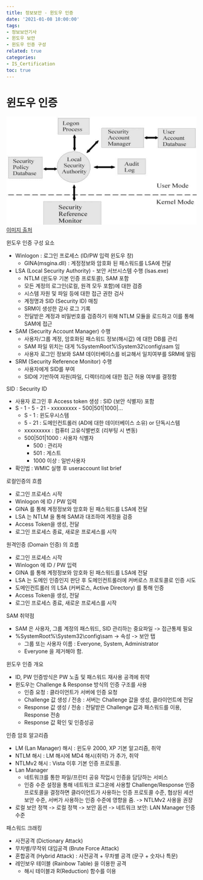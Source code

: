```yaml
---
title: 정보보안 - 윈도우 인증
date: '2021-01-08 10:00:00'
tags:
- 정보보안기사
- 윈도우 보안
- 윈도우 인증 구성
related: true
categories:
- IS_Certification
toc: true
---
```


# 윈도우 인증

![Security-Architecture-of-Windows](/assets/images/posts/Security-Architecture-of-Windows.jpg)
[이미지 출처](https://networkencyclopedia.com/security-reference-monitor/)

윈도우 인증 구성 요소

- Winlogon : 로그인 프로세스 (ID/PW 입력 윈도우 창)
    + GINA(msgina.dll) : 계정정보와 암호화 된 패스워드를 LSA에 전달
- LSA (Local Security Authority) - 보안 서브시스템 수행 (lsas.exe)
    + NTLM (윈도우 기본 인증 프로토콜), SAM 포함
    + 모든 계정의 로그인(로컬, 원격 모두 포함)에 대한 검증
    + 시스템 자원 및 파일 등에 대한 접근 권한 검사
    + 계정명과 SID (Security ID) 매칭
    + SRM이 생성한 감사 로그 기록
    + 전달받은 계정과 비밀번호를 검증하기 위해 NTLM 모듈을 로드하고 이를 통해 SAM에 접근
- SAM (Security Account Manager) 수행
    + 사용자/그룹 계정, 암호화된 패스워드 정보(해시값) 에 대한 DB를 관리
    + SAM 파일 위치는 대게 %SystemRoot%\System32\config\sam 임
    + 사용자 로그인 정보와 SAM 데이터베이스를 비교해서 일치여부를 SRM에 알림
- SRM (Security Reference Monitor) 수행
    + 사용자에게 SID를 부여
    + SID에 기반하여 자원(파일, 디렉터리)에 대한 접근 허용 여부를 결정함

SID : Security ID
- 사용자 로그인 후 Access token 생성 : SID (보안 식별자) 포함
- S - 1 - 5 - 21 - xxxxxxxxx - 500|501|1000|...
    + S - 1 : 윈도우시스템
    + 5 - 21 : 도메인컨트롤러 (AD에 대한 데이터베이스 소유) or 단독시스템
    + xxxxxxxxx : 컴퓨터 고유식별번호 (리부팅 시 변동)
    + 500|501|1000 : 사용자 식별자
        * 500 : 관리자
        * 501 : 게스트
        * 1000 이상 : 일반사용자
- 확인법 : WMIC 실행 후 useraccount list brief

로컬인증의 흐름
- 로그인 프로세스 시작
- Winlogon 에 ID / PW 입력
- GINA 를 통해 계정정보와 암호화 된 패스워드를 LSA에 전달
- LSA 는 NTLM 을 통해 SAM과 대조하여 계정을 검증
- Access Token을 생성, 전달
- 로그인 프로세스 종료, 새로운 프로세스를 시작

원격인증 (Domain 인증) 의 흐름
- 로그인 프로세스 시작
- Winlogon 에 ID / PW 입력
- GINA 를 통해 계정정보와 암호화 된 패스워드를 LSA에 전달
- LSA 는 도메인  인증인지 판단 후 도메인컨트롤러에 커버로스 프로토콜로 인증 시도
- 도메인컨트롤러 의 LSA (커버로스, Active Directory) 를 통해 인증
- Access Token을 생성, 전달
- 로그인 프로세스 종료, 새로운 프로세스를 시작 

SAM 취약점
- SAM 은 사용자, 그룹 계정의 패스워드, SID 관리하는 중요파일 -> 접근통제 필요
- %SystemRoot%\System32\config\sam -> 속성 -> 보안 탭
    + 그룹 또는 사용자 이름 : Everyone, System, Administrator
    + Everyone 을 제거해야 함.

윈도우 인증 개요
- ID, PW 인증방식은 PW 노출 및 패스워드 재사용 공격에 취약
- 윈도우는 Challenge & Response 방식의 인증 구조를 사용
    + 인증 요청 : 클라이언트가 서버에 인증 요청
    + Challenge 값 생성 / 전송 : 서버는 Challenge 값을 생성, 클라이언트에 전달
    + Response 값 생성 / 전송 : 전달받은 Challenge 값과 패스워드를 이용, Response 전송
    + Response 값 확인 및 인증성공

인증 암호 알고리즘
- LM (Lan Manager) 해시 : 윈도우 2000, XP 기본 알고리즘, 취약
- NTLM 해시 : LM 해시에 MD4 해시(취약) 가 추가, 취약
- NTLMv2 해시 : Vista 이후 기본 인증 프로토콜.
- Lan Manager
    + 네트워크를 통한 파일/프린터 공유 작업시 인증을 담당하는 서비스
    + 인증 수준 설정을 통해 네트워크 로그온에 사용할 Challenge/Response 인증 프로토콜을 결정하면 클라이언트가 사용하는 인증 프로토콜 수준, 협상된 세션 보안 수준, 서버가 사용하는 인증 수준에 영향을 줌. -> NTLMv2 사용을 권장
- 로컬 보안 정책 -> 로컬 정책 -> 보안 옵션 -> 네트워크 보안: LAN Manager 인증 수준

패스워드 크래킹
- 사전공격 (Dictionary Attack)
- 무차별/무작위 대입공격 (Brute Force Attack)
- 혼합공격 (Hybrid Attack) : 사전공격 + 무차별 공격 (문구 + 숫자나 특문)
- 레인보우 테이블 (Rainbow Table) 을 이용한 공격
    + 해시 테이블과 R(Reduction) 함수를 이용
